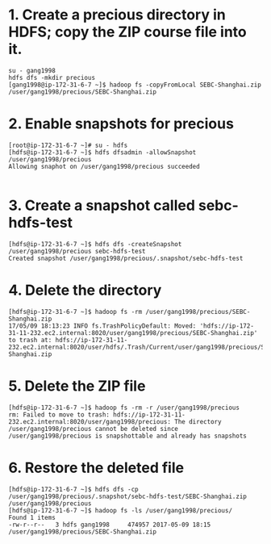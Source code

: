 # 1. Create a precious directory in HDFS; copy the ZIP course file into it.
```
su - gang1998
hdfs dfs -mkdir precious 
[gang1998@ip-172-31-6-7 ~]$ hadoop fs -copyFromLocal SEBC-Shanghai.zip /user/gang1998/precious/SEBC-Shanghai.zip 
```
# 2. Enable snapshots for precious
  
```
[root@ip-172-31-6-7 ~]# su - hdfs
[hdfs@ip-172-31-6-7 ~]$ hdfs dfsadmin -allowSnapshot /user/gang1998/precious
Allowing snaphot on /user/gang1998/precious succeeded
  
```
# 3. Create a snapshot called sebc-hdfs-test
  
```
[hdfs@ip-172-31-6-7 ~]$ hdfs dfs -createSnapshot /user/gang1998/precious sebc-hdfs-test
Created snapshot /user/gang1998/precious/.snapshot/sebc-hdfs-test  
```
# 4. Delete the directory
  
```
[hdfs@ip-172-31-6-7 ~]$ hadoop fs -rm /user/gang1998/precious/SEBC-Shanghai.zip
17/05/09 18:13:23 INFO fs.TrashPolicyDefault: Moved: 'hdfs://ip-172-31-11-232.ec2.internal:8020/user/gang1998/precious/SEBC-Shanghai.zip' to trash at: hdfs://ip-172-31-11-232.ec2.internal:8020/user/hdfs/.Trash/Current/user/gang1998/precious/SEBC-Shanghai.zip  
```

  
# 5. Delete the ZIP file
  
```
[hdfs@ip-172-31-6-7 ~]$ hadoop fs -rm -r /user/gang1998/precious
rm: Failed to move to trash: hdfs://ip-172-31-11-232.ec2.internal:8020/user/gang1998/precious: The directory /user/gang1998/precious cannot be deleted since /user/gang1998/precious is snapshottable and already has snapshots
```
  
# 6. Restore the deleted file
  
```
[hdfs@ip-172-31-6-7 ~]$ hdfs dfs -cp /user/gang1998/precious/.snapshot/sebc-hdfs-test/SEBC-Shanghai.zip /user/gang1998/precious
[hdfs@ip-172-31-6-7 ~]$ hadoop fs -ls /user/gang1998/precious/
Found 1 items
-rw-r--r--   3 hdfs gang1998     474957 2017-05-09 18:15 /user/gang1998/precious/SEBC-Shanghai.zip  
```



